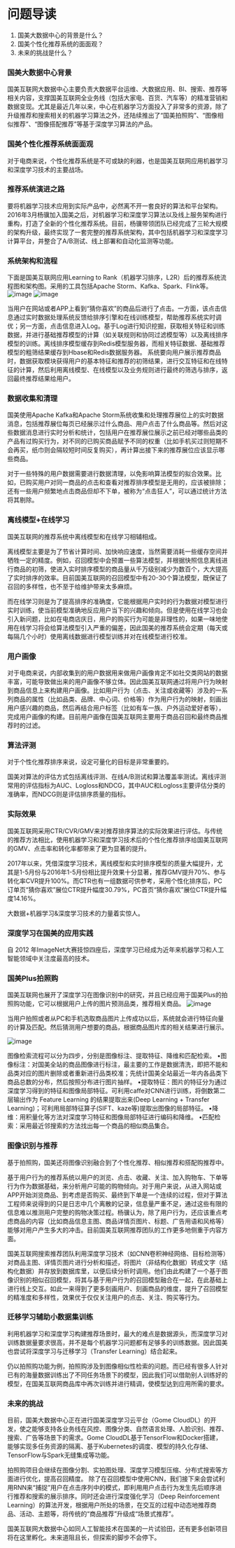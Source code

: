 # 问题导读
1. 国美大数据中心的背景是什么？
2. 国美个性化推荐系统的面面观？
3. 未来的挑战是什么？

### 国美大数据中心背景
 国美互联网大数据中心主要负责大数据平台运维、大数据应用、BI、搜索、推荐等相关内容，支撑国美互联网全业务线（包括大家电、百货、汽车等）的精准营销和数据变现。尤其是最近几年以来，中心在机器学习方面投入了非常多的资源，除了升级推荐和搜索相关的机器学习算法之外，还陆续推出了“国美拍照购”、“图像相似推荐”、“图像搭配推荐”等基于深度学习算法的产品。

### 国美个性化推荐系统面面观
 对于电商来说，个性化推荐系统是不可或缺的利器，也是国美互联网应用机器学习和深度学习技术的主要战场。

### 推荐系统演进之路
 要将机器学习技术应用到实际产品中，必然离不开一套良好的算法和平台架构。2016年3月杨骥加入国美之后，对机器学习和深度学习算法以及线上服务架构进行重构，打造了全新的个性化推荐系统。目前，杨骥带领团队已经完成了三轮大规模的架构升级，最终实现了一套完整的推荐系统架构，其中包括机器学习和深度学习计算平台，并整合了A/B测试、线上部署和自动化监测等功能。

### 系统架构和流程
 下面是国美互联网应用Learning to Rank（机器学习排序，L2R）后的推荐系统流程图和架构图。采用的工具包括Apache Storm、Kafka、Spark、Flink等。
![image](http://www.aboutyun.com/data/attachment/forum/201710/09/154227t9v8gxg799f8008v.png)
![image](http://www.aboutyun.com/data/attachment/forum/201710/09/154229to61a2660zfx64sl.png)

 当用户在网站或者APP上看到“猜你喜欢”的商品后进行了点击。一方面，该点击信息通过实时数据处理系统反馈给排序引擎和在线训练模型，帮助推荐系统实时调优；另一方面，点击信息进入Log。基于Log进行知识挖掘，获取相关特征和训练数据，并进行基础推荐模型的计算（如关联规则和协同过滤模型等）以及离线排序模型的训练。离线排序模型缓存到Redis模型服务器，而相关特征数据、基础推荐模型的粗筛结果缓存到Hbase和Redis数据服务器。
 系统要向用户展示推荐商品时，数据获取模块获得用户的基本特征和推荐的初筛结果，进行交互特征和在线特征的计算，然后利用离线模型、在线模型以及业务规则进行最终的筛选与排序，返回最终推荐结果给用户。

### 数据收集和清理
 国美使用Apache Kafka和Apache Storm系统收集和处理推荐展位上的实时数据消息，包括推荐展位每页已经展示过什么商品、用户点击了什么商品等。然后对这些数据消息进行实时分析和统计，包括用户在推荐展位展示之前已经对哪些品类的产品有过购买行为，对不同的已购买商品赋予不同的权重（比如手机买过则短期不会再买，纸巾则会隔较短时间反复购买），再计算出接下来的推荐展位应该显示哪些商品。

 对于一些特殊的用户数据需要进行数据清理，以免影响算法模型的拟合效果。比如，已购买用户对同一商品的点击和查看对推荐排序模型是无用的，应该被排除；还有一些用户频繁地点击商品但却不下单，被称为“点击狂人”，可以通过统计方法将其剔除。

### 离线模型+在线学习
 国美互联网的推荐系统中离线模型和在线学习相辅相成。

 离线模型主要是为了节省计算时间、加快响应速度，当然需要消耗一些缓存空间并牺牲一定的精度。例如，召回模型中会预置一些算法模型，并根据快照信息离线进行商品的初筛，使进入实时排序模型的商品量从千万级别减少为数百个，大大提高了实时排序的效率。目前国美互联网的召回模型中有20-30个算法模型，既保证了召回的多样性，也不至于给维护带来太多麻烦。

 而在线学习则是为了提高排序的准确度，它能根据用户实时的行为数据对模型进行实时训练，使当前模型准确地反应用户当下的兴趣和倾向。但是使用在线学习也会引入新问题，比如在电商店庆日，用户的购买行为可能是非理性的，如果一味地使用在线学习将会给算法模型引入严重的偏差，因此国美的推荐系统会定期（每天或每隔几个小时）使用离线数据进行模型训练并对在线模型进行校准。

### 用户画像
 对于电商来说，内部收集到的用户数据用来做用户画像肯定不如社交类网站的数据丰富，可能导致做出来的用户画像不够立体。因此国美互联网通过将用户行为映射到商品信息上来构建用户画像。比如用户行为（点击、关注或收藏等）涉及的一系列商品的属性（比如品类、品牌、中心词、价格等）作为用户行为的映射，刻画出用户感兴趣的商品，然后再结合用户标签（比如有车一族、户外运动爱好者等），完成用户画像的构建。目前用户画像在国美互联网主要用于商品召回和最终商品推荐时的过滤。

### 算法评测
 对于个性化推荐排序来说，设定可量化的目标是非常重要的。

 国美对算法的评估方式包括离线评测、在线A/B测试和算法覆盖率测试。离线评测常用的评估指标为AUC、Logloss和NDCG，其中AUC和Logloss主要评估分类的准确率，而NDCG则是评估排序质量的指标。

### 实际效果
 国美互联网采用CTR/CVR/GMV来对推荐排序算法的实际效果进行评估。与传统的推荐方法相比，使用机器学习和深度学习技术后的个性化推荐排序给国美互联网的GMV、点击率和转化率都带来了更为显著的提升。

2017年以来，凭借深度学习技术，离线模型和实时排序模型的质量大幅提升，尤其是1-5月份与2016年1-5月份相比提升效果十分显著，推荐GMV提升70%、参与转化率CVR提升100%。而CTR也有一组数据可供参考，采用个性化排序后，PC订单页“猜你喜欢”展位CTR提升幅度30.79%，PC首页“猜你喜欢”展位CTR提升幅度14.16%。

 大数据+机器学习&深度学习技术的力量着实惊人。

### 深度学习在国美的应用实践
 自 2012 年ImageNet大赛技惊四座后，深度学习已经成为近年来机器学习和人工智能领域中关注度最高的技术。

### 国美Plus拍照购
 国美互联网也展开了深度学习在图像识别中的研究，并且已经应用于国美Plus的拍照购功能，它可以根据用户上传的图片预测品类，推荐相关商品。
 ![image](http://www.aboutyun.com/data/attachment/forum/201710/09/154238q91hb1hpn2n3nh3u.png)

 当用户拍照或者从PC和手机选取商品图片上传成功以后，系统就会进行特征向量的计算及匹配。然后猜测用户想要的商品，根据商品图片库的相关结果进行展示。
 


![image](http://www.aboutyun.com/data/attachment/forum/201710/09/154240yh11lj89bjywb8l1.png)





 
 图像检索流程可以分为四步，分别是图像标注、提取特征、降维和匹配检索。
•图像标注：对国美全站的商品图像进行标注，最主要的工作是数据清洗，即把不能和品类对应的图片删除或者重新进行品类校准；先统计国美全站最近一年内各品类下商品总数的分布，然后按照分布进行图片抽样。
•提取特征：图片的特征分为通过深度学习得到的特征和图像局部特征。可利用caffe对CNN进行训练，将倒数第二层输出作为 Feature Learning 的结果提取出来(Deep Learning + Transfer Learning)；可利用局部特征算子(SIFT、kaze等)提取出图像的局部特征。
•降维：用积量化等方法对深度学习特征和图像局部特征进行编码和降维。
•匹配检索：采用最近邻搜索的方法找出每一个商品的相似商品集合。


### 图像识别与推荐
 基于拍照购，国美还将图像识别融合到了个性化推荐、相似推荐和搭配购推荐中。

 基于用户行为的推荐系统以用户的浏览、点击、收藏、关注、加入购物车、下单等行为作为数据基础，来分析用户可能的购物倾向。对于用户来说，从进入网站或APP开始浏览商品、到考虑是否购买、最终到下单是一个连续的过程，但对于算法工程师来说得到的只是日志中几个离散的记录，信息量严重不足，通过这些有限的信息难以推测用户完整的购物决策过程。杨骥认为，除了用户行为，还应该重点考虑商品的内容（比如商品信息主图、商品详情页图片、标题、广告用语和风格等）能够对用户产生多大的冲击。目前国美互联网推荐团队的工作更多地侧重于内容方面。

 国美互联网搜索推荐团队利用深度学习技术（如CNN卷积神经网络、目标检测等）对商品主图、详情页图片进行分析和描述，将图片（非结构化数据）转成文字（结构化数据）并存放到数据库里，以便后续分析时调用。他们由此构建了一个基于图像识别的相似召回模型，将其与基于用户行为的召回模型融合在一起，在此基础上进行线上交互。如此一来得到了更多刻画用户、刻画商品的维度，提升了召回模型的精准度和多样性，效果优于仅仅关注用户的点击、关注、购买等行为。

### 迁移学习辅助小数据集训练
 利用机器学习和深度学习构建推荐场景时，最大的难点是数据源头，而深度学习对训练数据量要求很高，并不是每个机器学习问题都有足够多的训练数据。因此国美也尝试将深度学习与迁移学习（Transfer Learning）结合起来。

 仍以拍照购功能为例，拍照购涉及到图像相似性检索的问题。而已经有很多人针对已有的海量数据训练出了不同任务场景下的模型，因此我们可以借助别人训练好的模型，在国美互联网商品库中再次训练并进行精调，使模型达到应用所需的要求。

### 未来的挑战
 目前，国美大数据中心正在进行国美深度学习云平台（Gome CloudDL）的开发，使之能够支持各业务线在风控、图像分类、自然语言处理、人脸识别、推荐、搜索、广告等场景下的需求。Gome CloudDL基于TensorFlow和Docker搭建，能够实现多任务资源的隔离、基于Kubernetes的调度、模型的持久化存储、TensorFlow与Spark无缝集成等功能。

 拍照购项目会继续在图像分割、实拍图处理、深度学习模型压缩、分布式搜索等方面进行优化，提高召回精度。
 除了在召回模型中使用CNN，我们接下来会尝试利用RNN来“捕捉”用户在点击序列中的模式，即利用用户点击行为发生先后顺序进行推荐和搜索的展示排序。同时还会进行深度强化学习（Deep Reinforcement Learning）的算法开发，根据用户所处的场景，在交互的过程中动态地推荐商品、活动、主题等，将传统的“商品推荐”升级成“场景式推荐”。

 国美互联网大数据中心如同人工智能技术在国美的一片试验田，还有更多创新项目将在这里孵化。未来道阻且长，但探索的脚步不会停下。